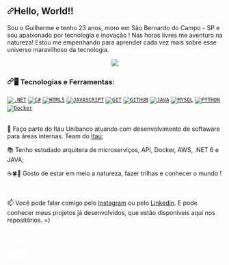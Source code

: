 <h2 dir="auto"><a id="user-content-hello-devs" class="anchor" aria-hidden="true" href="#hello-devs"><svg class="octicon octicon-link" viewBox="0 0 16 16" version="1.1" width="16" height="16" aria-hidden="true"><path fill-rule="evenodd" d="M7.775 3.275a.75.75 0 001.06 1.06l1.25-1.25a2 2 0 112.83 2.83l-2.5 2.5a2 2 0 01-2.83 0 .75.75 0 00-1.06 1.06 3.5 3.5 0 004.95 0l2.5-2.5a3.5 3.5 0 00-4.95-4.95l-1.25 1.25zm-4.69 9.64a2 2 0 010-2.83l2.5-2.5a2 2 0 012.83 0 .75.75 0 001.06-1.06 3.5 3.5 0 00-4.95 0l-2.5 2.5a3.5 3.5 0 004.95 4.95l1.25-1.25a.75.75 0 00-1.06-1.06l-1.25 1.25a2 2 0 01-2.83 0z"></path></svg></a>Hello, World!!</h2>
<p dir="auto">Sou o Guilherme e tenho 23 anos, moro em São Bernardo do Campo - SP e sou apaixonado por tecnologia e inovação ! Nas horas livres me aventuro na natureza! Estou me empenhando para aprender cada vez mais sobre esse universo maravilhoso da tecnologia.  <g-emoji class="g-emoji" alias="heart" fallback-src="https://github.githubassets.com/images/icons/emoji/unicode/2764.png">
<p align="center" dir="auto">
  <a target="_blank" rel="noopener noreferrer" href="https://media.giphy.com/media/iIqmM5tTjmpOB9mpbn/giphy.gif"><img src="https://media.giphy.com/media/iIqmM5tTjmpOB9mpbn/giphy.gif" width="350" data-canonical-src="https://media.giphy.com/media/iIqmM5tTjmpOB9mpbn/giphy.gif" style="max-width: 50%;"></a>
</p>
<h3 dir="auto"><a id="user-content-️-tecnologias-e-ferramentas" class="anchor" aria-hidden="true" href="#️-tecnologias-e-ferramentas"><svg class="octicon octicon-link" viewBox="0 0 16 16" version="1.1" width="16" height="16" aria-hidden="true"><path fill-rule="evenodd" d="M7.775 3.275a.75.75 0 001.06 1.06l1.25-1.25a2 2 0 112.83 2.83l-2.5 2.5a2 2 0 01-2.83 0 .75.75 0 00-1.06 1.06 3.5 3.5 0 004.95 0l2.5-2.5a3.5 3.5 0 00-4.95-4.95l-1.25 1.25zm-4.69 9.64a2 2 0 010-2.83l2.5-2.5a2 2 0 012.83 0 .75.75 0 001.06-1.06 3.5 3.5 0 00-4.95 0l-2.5 2.5a3.5 3.5 0 004.95 4.95l1.25-1.25a.75.75 0 00-1.06-1.06l-1.25 1.25a2 2 0 01-2.83 0z"></path></svg></a><g-emoji class="g-emoji" alias="desktop_computer" fallback-src="https://github.githubassets.com/images/icons/emoji/unicode/1f5a5.png">🖥️</g-emoji> Tecnologias e Ferramentas:</h3>

<code><a target="_blank" rel="noopener noreferrer" href="https://cdn.jsdelivr.net/gh/devicons/devicon/icons/dotnetcore/dotnetcore-original.svg"><img width="40px" src="https://cdn.jsdelivr.net/gh/devicons/devicon/icons/dotnetcore/dotnetcore-original.svg" title=".NET" data-canonical-src="https://cdn.jsdelivr.net/gh/devicons/devicon/icons/dotnetcore/dotnetcore-original.svg" style="max-width: 100%;"></a></code>
<code><a target="_blank" rel="noopener noreferrer" href="https://cdn.jsdelivr.net/gh/devicons/devicon/icons/csharp/csharp-original.svg"><img width="40px" src="https://cdn.jsdelivr.net/gh/devicons/devicon/icons/csharp/csharp-original.svg" title="C#" data-canonical-src="https://cdn.jsdelivr.net/gh/devicons/devicon/icons/csharp/csharp-original.svg" style="max-width: 100%;"></a></code>
<code><a target="_blank" rel="noopener noreferrer" href="https://camo.githubusercontent.com/984b2a88651f862c502e3881c6fa5d27f077948241fe49684a0879cae28014e2/68747470733a2f2f63646e2e6a7364656c6976722e6e65742f67682f64657669636f6e732f64657669636f6e2f69636f6e732f68746d6c352f68746d6c352d6f726967696e616c2d776f72646d61726b2e737667"><img width="40px" src="https://camo.githubusercontent.com/984b2a88651f862c502e3881c6fa5d27f077948241fe49684a0879cae28014e2/68747470733a2f2f63646e2e6a7364656c6976722e6e65742f67682f64657669636f6e732f64657669636f6e2f69636f6e732f68746d6c352f68746d6c352d6f726967696e616c2d776f72646d61726b2e737667" title="HTML5" data-canonical-src="https://cdn.jsdelivr.net/gh/devicons/devicon/icons/html5/html5-original-wordmark.svg" style="max-width: 100%;"></a></code>
  <code><a target="_blank" rel="noopener noreferrer" href="https://camo.githubusercontent.com/442c452cb73752bb1914ce03fce2017056d651a2099696b8594ddf5ccc74825e/68747470733a2f2f63646e2e6a7364656c6976722e6e65742f67682f64657669636f6e732f64657669636f6e2f69636f6e732f6a6176617363726970742f6a6176617363726970742d6f726967696e616c2e737667"><img width="40px" src="https://camo.githubusercontent.com/442c452cb73752bb1914ce03fce2017056d651a2099696b8594ddf5ccc74825e/68747470733a2f2f63646e2e6a7364656c6976722e6e65742f67682f64657669636f6e732f64657669636f6e2f69636f6e732f6a6176617363726970742f6a6176617363726970742d6f726967696e616c2e737667" title="JAVASCRIPT" data-canonical-src="https://cdn.jsdelivr.net/gh/devicons/devicon/icons/javascript/javascript-original.svg" style="max-width: 100%;"></a></code>
<code><a target="_blank" rel="noopener noreferrer" href="https://camo.githubusercontent.com/dc9e7e657b4cd5ba7d819d1a9ce61434bd0ddbb94287d7476b186bd783b62279/68747470733a2f2f63646e2e6a7364656c6976722e6e65742f67682f64657669636f6e732f64657669636f6e2f69636f6e732f6769742f6769742d6f726967696e616c2e737667"><img width="40px" src="https://camo.githubusercontent.com/dc9e7e657b4cd5ba7d819d1a9ce61434bd0ddbb94287d7476b186bd783b62279/68747470733a2f2f63646e2e6a7364656c6976722e6e65742f67682f64657669636f6e732f64657669636f6e2f69636f6e732f6769742f6769742d6f726967696e616c2e737667" title="GIT" data-canonical-src="https://cdn.jsdelivr.net/gh/devicons/devicon/icons/git/git-original.svg" style="max-width: 100%;"></a></code>
<code><a target="_blank" rel="noopener noreferrer" href="https://cdn.jsdelivr.net/gh/devicons/devicon/icons/github/github-original.svg"><img width="40px" src="https://cdn.jsdelivr.net/gh/devicons/devicon/icons/github/github-original.svg" title="GITHUB" data-canonical-src="https://cdn.jsdelivr.net/gh/devicons/devicon/icons/github/github-original.svg" style="max-width: 100%;"></a></code>
<code><a target="_blank" rel="noopener noreferrer" href="https://camo.githubusercontent.com/20ffa1c9a31e2c991c8b52b0cb7be938de51db4b7a9299658fef28efb0cc845a/68747470733a2f2f63646e2e6a7364656c6976722e6e65742f67682f64657669636f6e732f64657669636f6e2f69636f6e732f6a6176612f6a6176612d6f726967696e616c2e737667"><img width="40px" src="https://camo.githubusercontent.com/20ffa1c9a31e2c991c8b52b0cb7be938de51db4b7a9299658fef28efb0cc845a/68747470733a2f2f63646e2e6a7364656c6976722e6e65742f67682f64657669636f6e732f64657669636f6e2f69636f6e732f6a6176612f6a6176612d6f726967696e616c2e737667" title="JAVA" data-canonical-src="https://cdn.jsdelivr.net/gh/devicons/devicon/icons/java/java-original.svg" style="max-width: 100%;"></a></code>
<code><a target="_blank" rel="noopener noreferrer" href="https://camo.githubusercontent.com/2582ec2237a3a1fbd34e9b57332b72be27a7facb32abe7c2335e5f86e5f457a8/68747470733a2f2f63646e2e6a7364656c6976722e6e65742f67682f64657669636f6e732f64657669636f6e2f69636f6e732f6d7973716c2f6d7973716c2d6f726967696e616c2e737667"><img width="40px" src="https://camo.githubusercontent.com/2582ec2237a3a1fbd34e9b57332b72be27a7facb32abe7c2335e5f86e5f457a8/68747470733a2f2f63646e2e6a7364656c6976722e6e65742f67682f64657669636f6e732f64657669636f6e2f69636f6e732f6d7973716c2f6d7973716c2d6f726967696e616c2e737667" title="MYSQL" data-canonical-src="https://cdn.jsdelivr.net/gh/devicons/devicon/icons/mysql/mysql-original.svg" style="max-width: 100%;"></a></code>
<code><a target="_blank" rel="noopener noreferrer" href="https://cdn.jsdelivr.net/gh/devicons/devicon/icons/python/python-original-wordmark.svg"><img width="40px" src="https://cdn.jsdelivr.net/gh/devicons/devicon/icons/python/python-original-wordmark.svg" title="PYTHON" data-canonical-src="https://cdn.jsdelivr.net/gh/devicons/devicon/icons/python/python-original-wordmark.svg" style="max-width: 100%;"></a></code>
<code><a target="_blank" rel="noopener noreferrer" href="https://cdn.jsdelivr.net/gh/devicons/devicon/icons/docker/docker-original-wordmark.svg"><img width="40px" src="https://cdn.jsdelivr.net/gh/devicons/devicon/icons/docker/docker-original-wordmark.svg" title="Docker" data-canonical-src="https://cdn.jsdelivr.net/gh/devicons/devicon/icons/docker/docker-original-wordmark.svg" style="max-width: 100%;"></a></code>
  <br>
<br>
<div dir="auto">
 <p align="left" dir="auto"><g-emoji class="g-emoji" alias="diving_mask" fallback-src="https://github.githubassets.com/images/icons/emoji/unicode/1f93f.png">🤿</g-emoji> Faço parte do Itáu Unibanco atuando com desenvolvimento de softaware para áreas internas. Team do <a href="https://www.itau.com.br/" rel="nofollow">Itaú</a>;</p>
 <p align="left" dir="auto"><g-emoji class="g-emoji" alias="books" fallback-src="https://github.githubassets.com/images/icons/emoji/unicode/1f4da.png">📚</g-emoji> Tenho estudado arquitera de microserviços, API, Docker, AWS, .NET 6 e JAVA;</p>
 <p align="left" dir="auto"><g-emoji class="g-emoji" alias="coffee" fallback-src="https://github.githubassets.com/images/icons/emoji/unicode/2615.png">☕</g-emoji><g-emoji class="g-emoji" alias="video_game" fallback-src="https://github.githubassets.com/images/icons/emoji/unicode/1f3ae.png">🍀🍃</g-emoji> Gosto de estar em meio a natureza, fazer trilhas e conhecer o mundo !</p>
</div>
<br>
<p dir="auto"><g-emoji class="g-emoji" alias="mailbox" fallback-src="https://github.githubassets.com/images/icons/emoji/unicode/1f4eb.png">📫</g-emoji> Você pode falar comigo pelo <a href="https://www.instagram.com/arroba_gui/" rel="nofollow">Instagram</a> ou pelo <a href="https://www.linkedin.com/in/guilherme-barbosa-01a77416b/" rel="nofollow">Linkedin</a>. E pode conhecer meus projetos já desenvolvidos, que estão disponíveis aqui nos repositórios. =)</p>
<br>
<h2 dir="auto"></h2>
<p align="center" dir="auto">
<p dir="auto"><a href="https://www.instagram.com/arroba_gui/" rel="nofollow"><img align="left" alt="Instagram" width="22px" src="https://github.com/Aakarsh-B/trying-repos/raw/master/insta.svg" style="max-width: 100%;">
</a><a href="https://www.linkedin.com/in/guilherme-barbosa-01a77416b/" rel="nofollow"><img align="left" alt="LinkedIn" width="22px" src="https://github.com/Aakarsh-B/trying-repos/raw/master/linkedin.svg" style="max-width: 100%;">
